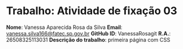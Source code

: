 # Trabalho: Atividade de fixação 03
**Nome**: Vanessa Aparecida Rosa da Silva
**Email**: vanessa.silva166@fatec.sp.gov.br
**GitHub ID**: VanessaRosagit
**R.A.**: 26508325113031
**Descrição do trabalho**:
 primeira página com CSS
